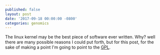 ```yaml
---
published: false
layout: post
date: '2017-09-18 00:00:00 -0800'
categories: genomics
---
```

The linux kernel may be the best piece of software ever written. Why? well there are many possible
reasons I could put forth, but for this post, for the sake of making a point I'm going to point to
the [GPL](https://www.gnu.org/licenses/licenses.en.html#GPL).
